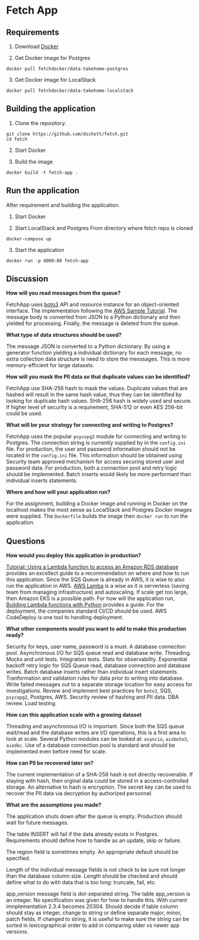 # Fetch App

## Requirements
1. Download [Docker](https://docs.docker.com/get-docker/)

2. Get Docker image for Postgres
  ``` 
  docker pull fetchdocker/data-takehome-postgres
  ```

3. Get Docker image for LocalStack
  ```
  docker pull fetchdocker/data-takehome-localstack
  ```

## Building the application

1. Clone the repository.
  ```
  git clone https://github.com/dschott/fetch.git
  cd fetch
  ```

2. Start Docker

3. Build the image
  ```
  docker build -t fetch-app .
  ```

## Run the application
After requirement and building the application.  

1. Start Docker

2. Start LocalStack and Postgres 
  From directory where fetch repo is cloned
  ```
  docker-compose up
  ```

3. Start the application
  ```
  docker run -p 4000:80 fetch-app
  ```

## Discussion
**How will you read messages from the queue?**

FetchApp uses [boto3](https://boto3.amazonaws.com/v1/documentation/api/latest/index.html) 
API and resource instance for an object-oriented interface. The implementation 
following the [AWS Sample Tutorial](https://boto3.amazonaws.com/v1/documentation/api/latest/guide/sqs.html#processing-messages).
The message body is converted from JSON to a Python dictionary and then 
yielded for processing. Finally, the message is deleted from the queue.

**What type of data structures should be used?**

The message JSON is converted to a Python dictionary.  By using a generator 
function yielding a individual dictionary for each message, no extra collection 
data structure is need to store the messsages. This is more memory-efficient 
for large datasets.

**How will you mask the PII data so that duplicate values can be identified?**

FetchApp use SHA-256 hash to mask the values. Duplicate values that are hashed
will result in the same hash value, thus they can be identified by looking for 
duplicate hash values.  SHA-256 hash is widely used and secure. If higher level
of security is a requirement, SHA-512 or even AES 256-bit could be used. 

**What will be your strategy for connecting and writing to Postgres?**

FetchApp uses the popular `psycopg2` module for connecting and writing to
Postgres. The connection string is currently supplied by in the `config.ini`
file. For production, the user and password information should not be located
in the `config.ini` file. This information should be obtained using Security
team approved mechanism for access securing stored user and password data. 
For production, both a connection pool and retry logic should be implemented. 
Batch inserts would likely be more performant than individual inserts 
statements. 

**Where and how will your application run?**

For the assignment, building a Docker image and running in Docker on the 
localhost makes the most sense as LocalStack and Postgres Docker images were 
supplied. The `Dockerfile` builds the image then `docker run` to run the 
application.

## Questions
**How would you deploy this application in production?**

[Tutorial: Using a Lambda function to access an Amazon RDS database](https://docs.aws.amazon.com/AmazonRDS/latest/UserGuide/rds-lambda-tutorial.html) 
provides an excellect guide to a recommendation on where and how to run this 
application. Since the SQS Queue is already in AWS, it is wise to also run the 
application in AWS. [AWS Lamba](https://aws.amazon.com/lambda/) is a wise 
as it is serverless (saving team from managing infrastructure) and autoscaling.
If scale get too large, then Amazon EKS is a possible path. For how will the
application run, [Building Lambda functions with Python](https://docs.aws.amazon.com/lambda/latest/dg/lambda-python.html) 
provides a guide. For the deployment, the companies standard CI/CD should be 
used. AWS CodeDeploy is one tool to handling deployment.

**What other components would you want to add to make this production ready?**

Security for keys, user name, password is a must.
A database conneciton pool.
Asynchronous I/O for SQS queue read and database write.
Threading.
Mocks and unit tests.
Integration tests.
Stats for observability.
Exponential backoff retry logic for SQS Queue read, database connection and 
database writes.
Batch database inserts rather than individual insert statements.
Tranformation and validation rules for data prior to writing into database.
Write failed messages out to a separate storage location for easy access for 
investigations.
Review and implement best practices for `boto3`, SQS, `psycopg2`, Postgres, 
AWS.
Security review of hashing and PII data.
DBA review.
Load testing.

**How can this application scale with a growing dataset**

Threading and asynchronous I/O is important.  Since both the SQS queue wait/read 
and the database writes are I/O operations, this is a first area to look at
scale. Several Python modules can be looked at: `asyncio`, `aioboto3`, `aiodbc`. 
Use of a database connection pool is standard and should be implemented even 
before need for scale.

**How can PII be recovered later on?**

The current implementation of a SHA-256 hash is not directly recoverable. If 
staying with hash, then orginal data could be stored in a access-controlled 
storage. An alternative to hash is encryption. The secret key can be used to 
recover the PII data via decryption by authorized personnel.

**What are the assumptions you made?**

The application shuts down after the queue is empty. Production should wait for 
future messages.

The table INSERT will fail if the data already exists in Postgres. Requirements 
should define how to handle as an update, skip or failure.

The region field is sometimes empty. An appropriate default should be 
specified.

Length of the individual message fields is not check to be sure not longer
than the database column size. Length should be checked and should define
what to do with data that is too long: truncate, fail, etc.

app_version message field is dot-separated string. The table app_version is an
integer. No specification was given for how to handle this. With current
imnplementation 2.3.4 becomes 20304. Should decide if table column should stay 
as integer, change to string or define separate major, minor, patch fields. 
If changed to string, it is useful to make sure the string can be sorted in
lexicographical order to add in comparing older vs newer app versions.

